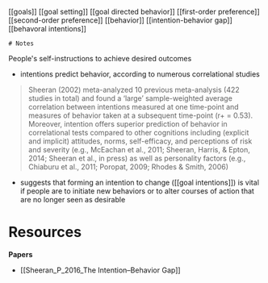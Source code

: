 [[goals]]
[[goal setting]]
[[goal directed behavior]]
[[first-order preference]]
[[second-order preference]]
[[behavior]]
[[intention-behavior gap]]
[[behavoral intentions]]

	# Notes
People's self-instructions to achieve desired outcomes

- intentions predict behavior, according to numerous correlational studies
>Sheeran (2002) meta-analyzed 10 previous meta-analysis (422 studies in total) and found a ‘large’ sample-weighted average correlation between intentions measured at one time-point and measures of behavior taken at a subsequent time-point (r+   = 0.53). Moreover, intention offers superior prediction of behavior in correlational tests compared to other cognitions including (explicit and implicit) attitudes, norms, self-efficacy, and perceptions of risk and severity (e.g., McEachan et al., 2011; Sheeran, Harris, & Epton, 2014; Sheeran et al., in press) as well as personality factors (e.g., Chiaburu et al., 2011; Poropat, 2009; Rhodes & Smith, 2006)
- suggests that forming an intention to change ([[goal intentions]]) is vital if people are to initiate new behaviors or to alter courses of action that are no longer seen as desirable


# Resources
**Papers**
- [[Sheeran_P_2016_The Intention–Behavior Gap]]